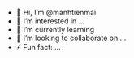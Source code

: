 - 👋 Hi, I’m @manhtienmai
- 👀 I’m interested in ...
- 🌱 I’m currently learning 
- 💞️ I’m looking to collaborate on ...
- ⚡ Fun fact: ...

<!---
manhtienmai/manhtienmai is a ✨ special ✨ repository because its `README.md` (this file) appears on your GitHub profile.
You can click the Preview link to take a look at your changes.
--->
